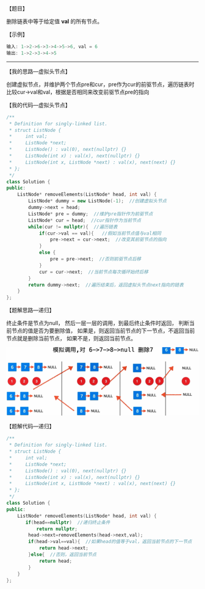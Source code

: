 【题目】

删除链表中等于给定值 **val** 的所有节点。

【示例】

```c++
输入: 1->2->6->3->4->5->6, val = 6
输出: 1->2->3->4->5
```

---

【我的思路—虚拟头节点】

创建虚拟节点，并维护两个节点pre和cur，pre作为cur的前驱节点，遍历链表时比较cur->val和val，根据是否相同来改变前驱节点pre的指向

【我的代码—虚拟头节点】

```c++
/**
 * Definition for singly-linked list.
 * struct ListNode {
 *     int val;
 *     ListNode *next;
 *     ListNode() : val(0), next(nullptr) {}
 *     ListNode(int x) : val(x), next(nullptr) {}
 *     ListNode(int x, ListNode *next) : val(x), next(next) {}
 * };
 */
class Solution {
public:
    ListNode* removeElements(ListNode* head, int val) {
        ListNode* dummy = new ListNode(-1);  //创建虚拟头节点
        dummy->next = head;
        ListNode* pre = dummy;  //维护pre指针作为前驱节点
        ListNode* cur = head;  //cur指针作为当前节点
        while(cur != nullptr){  //遍历链表
            if(cur->val == val){   //假如当前节点值与val相同
                pre->next = cur->next;  //改变其前驱节点的指向
            }
            else {
                pre = pre->next;  //否则前驱节点后移
            }
            cur = cur->next;  //当前节点每次循环始终后移
        }
        return dummy->next;  //遍历结束后，返回虚拟头节点next指向的链表
    }
};
```

【题解思路—递归】

终止条件是节点为null，
然后一层一层的调用，到最后终止条件时返回，
判断当前节点的值是否为要删除值，
如果是，则返回当前节点的下一节点，不返回当前节点就是删除当前节点，
如果不是，则返回当前节点。

![1](https://github.com/Yorkzhang19961122/LeetCodeNotebook/blob/main/%E9%93%BE%E8%A1%A8/203.%E7%A7%BB%E9%99%A4%E9%93%BE%E8%A1%A8%E5%85%83%E7%B4%A0_E/1.png)

【题解代码—递归】

```c++
/**
 * Definition for singly-linked list.
 * struct ListNode {
 *     int val;
 *     ListNode *next;
 *     ListNode() : val(0), next(nullptr) {}
 *     ListNode(int x) : val(x), next(nullptr) {}
 *     ListNode(int x, ListNode *next) : val(x), next(next) {}
 * };
 */
class Solution {
public:
    ListNode* removeElements(ListNode* head, int val) {
       if(head==nullptr)  //递归终止条件
           return nullptr;  
        head->next=removeElements(head->next,val);
        if(head->val==val){  //如果head的值等于val，返回当前节点的下一节点
            return head->next;
        }else{  //否则，返回当前节点
            return head;
        }
    }
};
```

